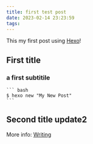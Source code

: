 ```yaml
---
title: first test post
date: 2023-02-14 23:23:59
tags:
---
```

This my first post using [Hexo](https://hexo.io/)! 

## First title

### a first subtitile 

    ``` bash
    $ hexo new "My New Post"
    ```

## Second title update2

More info: [Writing](https://hexo.io/docs/writing.html)